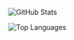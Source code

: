 ![GitHub Stats](https://github-readme-stats.vercel.app/api?username=paolobettelini&theme=tokyonight&hide_border=true&border_radius=25&count_private=true&include_all_commits=true&show_icons=true&custom_title=My%20Activity)

![Top Languages](https://github-readme-stats.vercel.app/api/top-langs/?username=paolobettelini&theme=tokyonight&layout=compact&hide_border=true&border_radius=25&custom_title=My%20Languages&langs_count=10)
<!--
**xGab0/xGab0** is a ✨ _special_ ✨ repository because its `README.md` (this file) appears on your GitHub profile.

Here are some ideas to get you started:

- 🔭 I’m currently working on ...
- 🌱 I’m currently learning ...
- 👯 I’m looking to collaborate on ...
- 🤔 I’m looking for help with ...
- 💬 Ask me about ...
- 📫 How to reach me: ...
- 😄 Pronouns: ...
- ⚡ Fun fact: ...
-->
